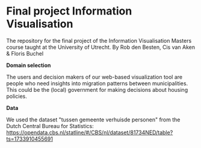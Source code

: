 # Final project Information Visualisation
The repository for the final project of the Information Visualisation Masters course taught at the University of Utrecht. 
By Rob den Besten, Cis van Aken & Floris Buchel

**Domain selection**

The users and decision makers of our web-based visualization tool are people who need insights into migration patterns between municipalities. This could be the (local) government for making decisions about housing policies.

**Data**

We used the dataset "tussen gemeente verhuisde personen" from the Dutch Central Bureau for Statistics: https://opendata.cbs.nl/statline/#/CBS/nl/dataset/81734NED/table?ts=1733910455691

